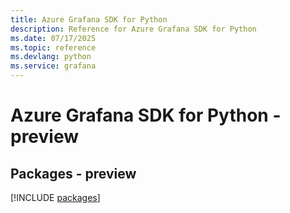 ```yaml
---
title: Azure Grafana SDK for Python
description: Reference for Azure Grafana SDK for Python
ms.date: 07/17/2025
ms.topic: reference
ms.devlang: python
ms.service: grafana
---
```

# Azure Grafana SDK for Python - preview
## Packages - preview
[!INCLUDE [packages](grafana-index.md)]